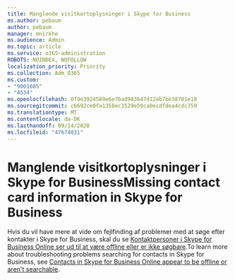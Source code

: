 ```yaml
---
title: Manglende visitkortoplysninger i Skype for Business
ms.author: pebaum
author: pebaum
manager: mnirkhe
ms.audience: Admin
ms.topic: article
ms.service: o365-administration
ROBOTS: NOINDEX, NOFOLLOW
localization_priority: Priority
ms.collection: Adm_O365
ms.custom:
- "9001685"
- "4534"
ms.openlocfilehash: 0f9e3924589e6e76ad983b47d12eb7be38701e18
ms.sourcegitcommit: c6692ce0fa1358ec3529e59ca0ecdfdea4cdc759
ms.translationtype: MT
ms.contentlocale: da-DK
ms.lasthandoff: 09/14/2020
ms.locfileid: "47674031"
---
```

# <a name="missing-contact-card-information-in-skype-for-business"></a><span data-ttu-id="2aacc-102">Manglende visitkortoplysninger i Skype for Business</span><span class="sxs-lookup"><span data-stu-id="2aacc-102">Missing contact card information in Skype for Business</span></span>

<span data-ttu-id="2aacc-103">Hvis du vil have mere at vide om fejlfinding af problemer med at søge efter kontakter i Skype for Business, skal du se [Kontaktpersoner i Skype for Business Online ser ud til at være offline eller er ikke søgbare](https://docs.microsoft.com/skypeforbusiness/troubleshoot/online-contacts/contacts-offline-not-searchable).</span><span class="sxs-lookup"><span data-stu-id="2aacc-103">To learn more about troubleshooting problems searching for contacts in Skype for Business, see [Contacts in Skype for Business Online appear to be offline or aren't searchable](https://docs.microsoft.com/skypeforbusiness/troubleshoot/online-contacts/contacts-offline-not-searchable).</span></span>

